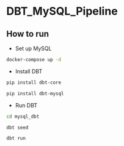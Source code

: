 # DBT_MySQL_Pipeline


## How to run

- Set up MySQL

```bash
docker-compose up -d
```

- Install DBT


```bash
pip install dbt-core
```

```bash
pip install dbt-mysql
```

- Run DBT

```bash
cd mysql_dbt
```
```bash
dbt seed
```
```bash
dbt run
```